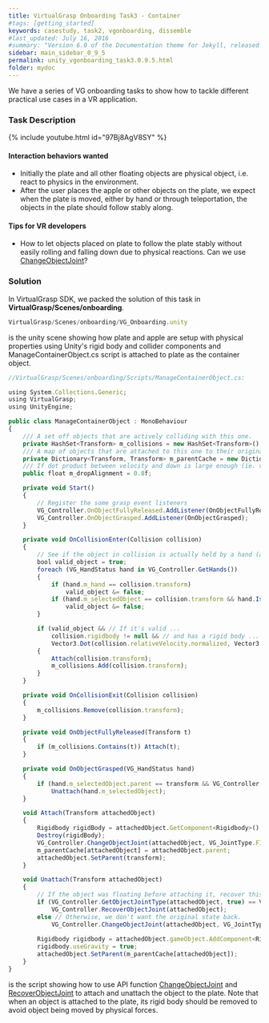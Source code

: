 ```yaml
---
title: VirtualGrasp Onboarding Task3 - Container
#tags: [getting_started]
keywords: casestudy, task2, vgonboarding, dissemble
#last_updated: July 16, 2016
#summary: "Version 6.0 of the Documentation theme for Jekyll, released July 4, 2016, implements relative links so you can view the files offline or on any server without configuring urls and baseurls. Additionally, you can store pages in subdirectories. Templates for alerts and images are available."
sidebar: main_sidebar_0_9_5
permalink: unity_vgonboarding_task3.0.9.5.html
folder: mydoc
---
```


We have a series of VG onboarding tasks to show how to tackle different practical use cases in a VR application.

### Task Description

{% include youtube.html id="97Bj8AgV8SY" %}

#### Interaction behaviors wanted

* Initially the plate and all other floating objects are physical object, i.e. react to physics in the environment.
* After the user places the apple or other objects on the plate, we expect when the plate is moved, either by hand or through teleportation, the objects in the plate should follow stably along. 

#### Tips for VR developers

* How to let objects placed on plate to follow the plate stably without easily rolling and falling down due to physical reactions. Can we use [ChangeObjectJoint](virtualgrasp_unityapi.0.9.5.html#changeobjectjoint)?

### Solution

In VirtualGrasp SDK, we packed the solution of this task in **VirtualGrasp/Scenes/onboarding**.

```js
VirtualGrasp/Scenes/onboarding/VG_Onboarding.unity
````

is the unity scene showing how plate and apple are setup with physical properties using Unity's rigid body and collider components
and ManageContainerObject.cs script is attached to plate as the container object.

```js
//VirtualGrasp/Scenes/onboarding/Scripts/ManageContainerObject.cs:

using System.Collections.Generic;
using VirtualGrasp;
using UnityEngine;

public class ManageContainerObject : MonoBehaviour
{
    /// A set off objects that are actively colliding with this one.
    private HashSet<Transform> m_collisions = new HashSet<Transform>();
    /// A map of objects that are attached to this one to their original parents.
    private Dictionary<Transform, Transform> m_parentCache = new Dictionary<Transform, Transform>();
    /// If dot product between velocity and down is large enough (ie. vectors are aligned).
    public float m_dropAlignment = 0.8f;

    private void Start()
    {
        // Register the some grasp event listeners
        VG_Controller.OnObjectFullyReleased.AddListener(OnObjectFullyReleased);
        VG_Controller.OnObjectGrasped.AddListener(OnObjectGrasped);
    }

    private void OnCollisionEnter(Collision collision)
    {
        // See if the object in collision is actually held by a hand (and is not a hand itself).
        bool valid_object = true;
        foreach (VG_HandStatus hand in VG_Controller.GetHands())
        {
            if (hand.m_hand == collision.transform)
                valid_object &= false;
            if (hand.m_selectedObject == collision.transform && hand.IsHolding())
                valid_object &= false;
        }

        if (valid_object && // If it's valid ...
            collision.rigidbody != null && // and has a rigid body ...
            Vector3.Dot(collision.relativeVelocity.normalized, Vector3.down) > m_dropAlignment) // .. and if the object is dropped from somewhat above.
        {
            Attach(collision.transform);
            m_collisions.Add(collision.transform);
        }
    }

    private void OnCollisionExit(Collision collision)
    {
        m_collisions.Remove(collision.transform);
    }

    private void OnObjectFullyReleased(Transform t)
    {
        if (m_collisions.Contains(t)) Attach(t);
    }

    private void OnObjectGrasped(VG_HandStatus hand)
    {
        if (hand.m_selectedObject.parent == transform && VG_Controller.GetObjectJointType(hand.m_selectedObject) != VG_JointType.FLOATING)
            Unattach(hand.m_selectedObject);
    }

    void Attach(Transform attachedObject)
    {
        Rigidbody rigidBody = attachedObject.GetComponent<Rigidbody>();
        Destroy(rigidBody);
        VG_Controller.ChangeObjectJoint(attachedObject, VG_JointType.FIXED);
        m_parentCache[attachedObject] = attachedObject.parent;
        attachedObject.SetParent(transform);
    }

    void Unattach(Transform attachedObject)
    {
        // If the object was floating before attaching it, recover this.
        if (VG_Controller.GetObjectJointType(attachedObject, true) == VG_JointType.FLOATING)
            VG_Controller.RecoverObjectJoint(attachedObject);
        else // Otherwise, we don't want the original state back.
            VG_Controller.ChangeObjectJoint(attachedObject, VG_JointType.FLOATING);
        
        Rigidbody rigidbody = attachedObject.gameObject.AddComponent<Rigidbody>();
        rigidbody.useGravity = true;
        attachedObject.SetParent(m_parentCache[attachedObject]);
    }
}


````
is the script showing how to use API function [ChangeObjectJoint](virtualgrasp_unityapi.0.9.5.html#changeobjectjoint) and [RecoverObjectJoint](virtualgrasp_unityapi.0.9.5.html#recoverobjectjoint) to attach and unattach the object to the plate. 
Note that when an object is attached to the plate, its rigid body should be removed to avoid
object being moved by physical forces. 

